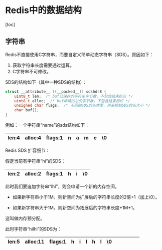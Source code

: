 # Redis中的数据结构

[toc]

## 字符串

Redis不直接使用C字符串，而要自定义简单动态字符串（SDS）。原因如下：

1. 获取字符串长度需要通过运算。
2. C字符串不可修改。

SDS的结构如下（其中一种SDS的结构）：

```c
struct __attribute__ ((__packed__)) sdshdr8 {
    uint8_t len;  /* buf已保存的字符串字节数，不包含结束标识 */
    uint8_t alloc;  /* buf申请的总的字节数，不包含结束标识 */
    unsigned char flags;  /* 不同的SDS的头类型，用来控制SDS的头大小 */
    char buf[];
}
```

例如：一个字符串“name”的sds结构如下：

| len:4 | alloc:4 | flags:1 | n    | a    | m    | e    | \0   |
| ----- | ------- | ------- | ---- | ---- | ---- | ---- | ---- |



Redis SDS  扩容细节：

假定当前有字符串“hi”的SDS：

| len:2 | alloc:2 | flags:1 | h    | i    | \0   |
| ----- | ------- | ------- | ---- | ---- | ---- |

此时我们要追加字符串“lhl”，则会申请一个新的内存空间。

- 如果新字符串小于1M，则新空间为扩展后的字符串长度的2倍+1（加上\0）。

- 如果新字符串大于1M，则新空间为拓展后的字符串长度+1M+1。

这叫做内存预分配。

此时字符串“hilhl”的SDS为：

| len:5 | alloc:11 | flags:1 | h    | i    | l    | h    | l    | \0   |      |      |      |      |      |
| ----- | -------- | ------- | ---- | ---- | ---- | ---- | ---- | ---- | ---- | ---- | ---- | ---- | ---- |

